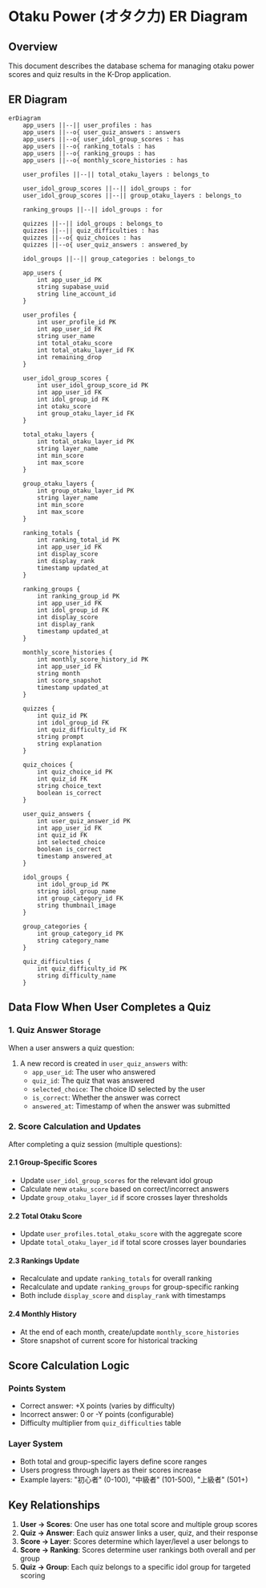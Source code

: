 # Otaku Power (オタク力) ER Diagram

## Overview

This document describes the database schema for managing otaku power scores and quiz results in the K-Drop application.

## ER Diagram

```mermaid
erDiagram
    app_users ||--|| user_profiles : has
    app_users ||--o{ user_quiz_answers : answers
    app_users ||--o{ user_idol_group_scores : has
    app_users ||--o{ ranking_totals : has
    app_users ||--o{ ranking_groups : has
    app_users ||--o{ monthly_score_histories : has

    user_profiles ||--|| total_otaku_layers : belongs_to

    user_idol_group_scores ||--|| idol_groups : for
    user_idol_group_scores ||--|| group_otaku_layers : belongs_to

    ranking_groups ||--|| idol_groups : for

    quizzes ||--|| idol_groups : belongs_to
    quizzes ||--|| quiz_difficulties : has
    quizzes ||--o{ quiz_choices : has
    quizzes ||--o{ user_quiz_answers : answered_by

    idol_groups ||--|| group_categories : belongs_to

    app_users {
        int app_user_id PK
        string supabase_uuid
        string line_account_id
    }

    user_profiles {
        int user_profile_id PK
        int app_user_id FK
        string user_name
        int total_otaku_score
        int total_otaku_layer_id FK
        int remaining_drop
    }

    user_idol_group_scores {
        int user_idol_group_score_id PK
        int app_user_id FK
        int idol_group_id FK
        int otaku_score
        int group_otaku_layer_id FK
    }

    total_otaku_layers {
        int total_otaku_layer_id PK
        string layer_name
        int min_score
        int max_score
    }

    group_otaku_layers {
        int group_otaku_layer_id PK
        string layer_name
        int min_score
        int max_score
    }

    ranking_totals {
        int ranking_total_id PK
        int app_user_id FK
        int display_score
        int display_rank
        timestamp updated_at
    }

    ranking_groups {
        int ranking_group_id PK
        int app_user_id FK
        int idol_group_id FK
        int display_score
        int display_rank
        timestamp updated_at
    }

    monthly_score_histories {
        int monthly_score_history_id PK
        int app_user_id FK
        string month
        int score_snapshot
        timestamp updated_at
    }

    quizzes {
        int quiz_id PK
        int idol_group_id FK
        int quiz_difficulty_id FK
        string prompt
        string explanation
    }

    quiz_choices {
        int quiz_choice_id PK
        int quiz_id FK
        string choice_text
        boolean is_correct
    }

    user_quiz_answers {
        int user_quiz_answer_id PK
        int app_user_id FK
        int quiz_id FK
        int selected_choice
        boolean is_correct
        timestamp answered_at
    }

    idol_groups {
        int idol_group_id PK
        string idol_group_name
        int group_category_id FK
        string thumbnail_image
    }

    group_categories {
        int group_category_id PK
        string category_name
    }

    quiz_difficulties {
        int quiz_difficulty_id PK
        string difficulty_name
    }
```

## Data Flow When User Completes a Quiz

### 1. Quiz Answer Storage

When a user answers a quiz question:

1. A new record is created in `user_quiz_answers` with:
   - `app_user_id`: The user who answered
   - `quiz_id`: The quiz that was answered
   - `selected_choice`: The choice ID selected by the user
   - `is_correct`: Whether the answer was correct
   - `answered_at`: Timestamp of when the answer was submitted

### 2. Score Calculation and Updates

After completing a quiz session (multiple questions):

#### 2.1 Group-Specific Scores

- Update `user_idol_group_scores` for the relevant idol group
- Calculate new `otaku_score` based on correct/incorrect answers
- Update `group_otaku_layer_id` if score crosses layer thresholds

#### 2.2 Total Otaku Score

- Update `user_profiles.total_otaku_score` with the aggregate score
- Update `total_otaku_layer_id` if total score crosses layer boundaries

#### 2.3 Rankings Update

- Recalculate and update `ranking_totals` for overall ranking
- Recalculate and update `ranking_groups` for group-specific ranking
- Both include `display_score` and `display_rank` with timestamps

#### 2.4 Monthly History

- At the end of each month, create/update `monthly_score_histories`
- Store snapshot of current score for historical tracking

## Score Calculation Logic

### Points System

- Correct answer: +X points (varies by difficulty)
- Incorrect answer: 0 or -Y points (configurable)
- Difficulty multiplier from `quiz_difficulties` table

### Layer System

- Both total and group-specific layers define score ranges
- Users progress through layers as their scores increase
- Example layers: "初心者" (0-100), "中級者" (101-500), "上級者" (501+)

## Key Relationships

1. **User → Scores**: One user has one total score and multiple group scores
2. **Quiz → Answer**: Each quiz answer links a user, quiz, and their response
3. **Score → Layer**: Scores determine which layer/level a user belongs to
4. **Score → Ranking**: Scores determine user rankings both overall and per group
5. **Quiz → Group**: Each quiz belongs to a specific idol group for targeted scoring

